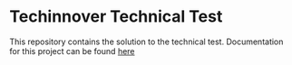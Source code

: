 # Techinnover Technical Test

This repository contains the solution to the technical test. Documentation for this project can be found [here](https://qalac.github.io/techinnover-doc/)